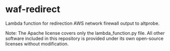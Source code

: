# waf-redirect
Lambda function for redirection AWS network firewall output to altprobe.

Note: The Apache license covers only the lambda_function.py file. All other software included in this repository is provided under its own open-source licenses without modification.
